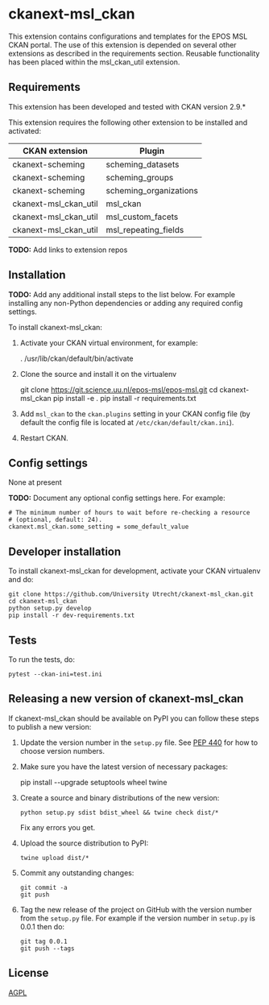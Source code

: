# ckanext-msl_ckan

This extension contains configurations and templates for the EPOS MSL CKAN portal.
The use of this extension is depended on several other extensions as described in the requirements section. Reusable 
functionality has been placed within the msl_ckan_util extension.

## Requirements

This extension has been developed and tested with CKAN version 2.9.*

This extension requires the following other extension to be installed and activated:

| CKAN extension        | Plugin   |
| ---------------       | ------------- |
| ckanext-scheming      | scheming_datasets |
| ckanext-scheming      | scheming_groups |
| ckanext-scheming      | scheming_organizations |
| ckanext-msl_ckan_util | msl_ckan |
| ckanext-msl_ckan_util | msl_custom_facets |
| ckanext-msl_ckan_util | msl_repeating_fields |

**TODO:** Add links to extension repos

## Installation

**TODO:** Add any additional install steps to the list below.
   For example installing any non-Python dependencies or adding any required
   config settings.

To install ckanext-msl_ckan:

1. Activate your CKAN virtual environment, for example:

     . /usr/lib/ckan/default/bin/activate

2. Clone the source and install it on the virtualenv

    git clone https://git.science.uu.nl/epos-msl/epos-msl.git
    cd ckanext-msl_ckan
    pip install -e .
	pip install -r requirements.txt

3. Add `msl_ckan` to the `ckan.plugins` setting in your CKAN
   config file (by default the config file is located at
   `/etc/ckan/default/ckan.ini`).

4. Restart CKAN.


## Config settings

None at present

**TODO:** Document any optional config settings here. For example:

	# The minimum number of hours to wait before re-checking a resource
	# (optional, default: 24).
	ckanext.msl_ckan.some_setting = some_default_value


## Developer installation

To install ckanext-msl_ckan for development, activate your CKAN virtualenv and
do:

    git clone https://github.com/University Utrecht/ckanext-msl_ckan.git
    cd ckanext-msl_ckan
    python setup.py develop
    pip install -r dev-requirements.txt


## Tests

To run the tests, do:

    pytest --ckan-ini=test.ini


## Releasing a new version of ckanext-msl_ckan

If ckanext-msl_ckan should be available on PyPI you can follow these steps to publish a new version:

1. Update the version number in the `setup.py` file. See [PEP 440](http://legacy.python.org/dev/peps/pep-0440/#public-version-identifiers) for how to choose version numbers.

2. Make sure you have the latest version of necessary packages:

    pip install --upgrade setuptools wheel twine

3. Create a source and binary distributions of the new version:

       python setup.py sdist bdist_wheel && twine check dist/*

   Fix any errors you get.

4. Upload the source distribution to PyPI:

       twine upload dist/*

5. Commit any outstanding changes:

       git commit -a
       git push

6. Tag the new release of the project on GitHub with the version number from
   the `setup.py` file. For example if the version number in `setup.py` is
   0.0.1 then do:

       git tag 0.0.1
       git push --tags

## License

[AGPL](https://www.gnu.org/licenses/agpl-3.0.en.html)
